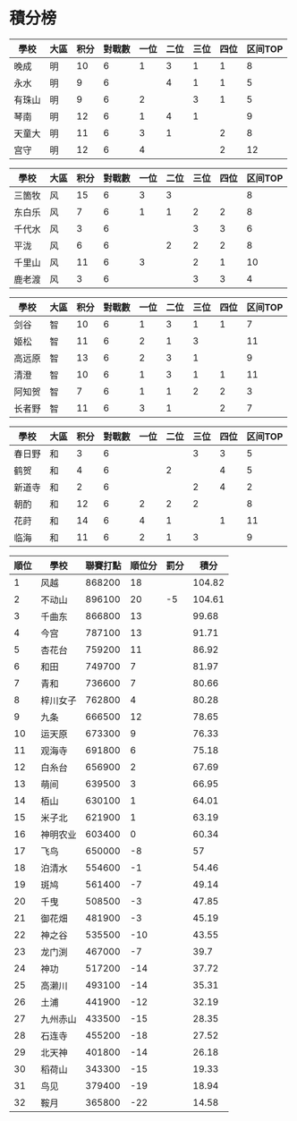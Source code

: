 # 積分榜

| 學校   | 大區 | 积分 | 對戰數 | 一位 | 二位 | 三位 | 四位 | 区间TOP |
| ------ | ---- | ---- | ------ | ---- | ---- | ---- | ---- | ------- |
| 晚成   | 明   | 10   | 6      | 1    | 3    | 1    | 1    | 8       |
| 永水   | 明   | 9    | 6      |      | 4    | 1    | 1    | 5       |
| 有珠山 | 明   | 9    | 6      | 2    |      | 3    | 1    | 5       |
| 琴南   | 明   | 12   | 6      | 1    | 4    | 1    |      | 9       |
| 天童大 | 明   | 11   | 6      | 3    | 1    |      | 2    | 8       |
| 宫守   | 明   | 12    | 6      | 4    |      |      | 2    | 12       |

| 學校   | 大區 | 积分 | 對戰數 | 一位 | 二位 | 三位 | 四位 | 区间TOP |
| ------ | ---- | ---- | ------ | ---- | ---- | ---- | ---- | ------- |
| 三箇牧 | 风   | 15   | 6      | 3    | 3    |      |      | 8       |
| 东白乐 | 风   | 7    | 6      | 1    | 1    | 2    | 2    | 8       |
| 千代水 | 风   | 3    | 6      |      |      | 3    | 3    | 6       |
| 平泷   | 风   | 6    | 6      |      | 2    | 2    | 2    | 8       |
| 千里山 | 风   | 11   | 6      | 3    |      | 2    | 1    | 10       |
| 鹿老渡 | 风   | 3    | 6      |      |      | 3    | 3    | 4       |

| 學校   | 大區 | 积分 | 對戰數 | 一位 | 二位 | 三位 | 四位 | 区间TOP |
| ------ | ---- | ---- | ------ | ---- | ---- | ---- | ---- | ------- |
| 剑谷   | 智   | 10   | 6      | 1    | 3    | 1    | 1    | 7       |
| 姬松   | 智   | 11   | 6      | 2    | 1    | 3    |      | 11      |
| 高远原 | 智   | 13   | 6      | 2    | 3    | 1    |      | 9       |
| 清澄   | 智   | 10   | 6      | 1    | 3    | 1    | 1    | 11      |
| 阿知贺 | 智   | 7    | 6      | 1    | 1    | 2    | 2    | 3       |
| 长者野 | 智   | 11   | 6      | 3    | 1    |      | 2    | 7       |

| 學校   | 大區 | 积分 | 對戰數 | 一位 | 二位 | 三位 | 四位 | 区间TOP |
| ------ | ---- | ---- | ------ | ---- | ---- | ---- | ---- | ------- |
| 春日野 | 和   | 3    | 6      |      |      | 3    | 3    | 5       |
| 鹤贺   | 和   | 4    | 6      |      | 2    |      | 4    | 5       |
| 新道寺 | 和   | 2    | 6      |      |      | 2    | 4    | 2       |
| 朝酌   | 和   | 12   |6       | 2    | 2    | 2    |      | 8       |
| 花莳   | 和   | 14   | 6      | 4    | 1    |      | 1    | 11      |
| 临海   | 和   | 11   | 6      | 2    | 1    | 3    |      | 9       |

順位|學校|聯賽打點|順位分|罰分|積分
-|-|-|-|-|-
1|风越|868200|18||104.82
2|不动山|896100|20|-5|104.61
3|千曲东|866800|13||99.68
4|今宫|787100|13||91.71
5|杏花台|759200|11||86.92
6|和田|749700|7||81.97
7|青和|736600|7||80.66
8|梓川女子|762800|4||80.28
9|九条|666500|12||78.65
10|运天原|673300|9||76.33
11|观海寺|691800|6||75.18
12|白糸台|656900|2||67.69
13|萌间|639500|3||66.95
14|栢山|630100|1||64.01
15|米子北|621900|1||63.19
16|神明农业|603400|0||60.34
17|飞鸟|650000|-8||57
18|泊清水|554600|-1||54.46
19|斑鸠|561400|-7||49.14
20|千曳|508500|-3||47.85
21|御花畑|481900|-3||45.19
22|神之谷|535500|-10||43.55
23|龙门渕|467000|-7||39.7
24|神功|517200|-14||37.72
25|高濑川|493100|-14||35.31
26|土浦|441900|-12||32.19
27|九州赤山|433500|-15||28.35
28|石连寺|455200|-18||27.52
29|北天神|401800|-14||26.18
30|稻荷山|343300|-15||19.33
31|鸟见|379400|-19||18.94
32|鞍月|365800|-22||14.58
